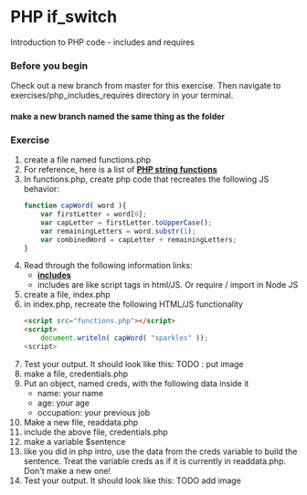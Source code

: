 # PHP if_switch

Introduction to PHP code - includes and requires

### Before you begin

Check out a new branch from master for this exercise.  Then navigate to exercises/php_includes_requires directory in your terminal.
#### make a new branch named the same thing as the folder

### Exercise

1. create a file named functions.php
1. For reference, here is a list of [**PHP string functions**](https://www.php.net/manual/en/ref.strings.php)
1. In functions.php, create php code that recreates the following JS behavior:
    ```javascript
    function capWord( word ){
        var firstLetter = word[0];
        var capLetter = firstLetter.toUpperCase();
        var remainingLetters = word.substr(1);
        var combinedWord = capLetter + remainingLetters;
    }
    ```
1. Read through the following information links:
	* [**includes**](https://www.php.net/manual/en/function.include.php)
    * includes are like script tags in html/JS.  Or require / import in Node JS
1. create a file, index.php
1. in index.php, recreate the following HTML/JS functionality
    ```html
    <script src="functions.php"></script>
    <script>
        document.writeln( capWord( "sparkles" ));
    <script>
    ```
1. Test your output. It should look like this: TODO : put image
1. make a file, credentials.php
1. Put an object, named creds, with the following data inside it
    * name: your name
    * age: your age
    * occupation: your previous job
1. Make a new file, readdata.php
1. include the above file, credentials.php
1. make a variable $sentence
1. like you did in php intro, use the data from the creds variable to build the sentence.  Treat the variable creds as if it is currently in readdata.php.  Don't make a new one!
1. Test your output.  It should look like this: TODO add image


